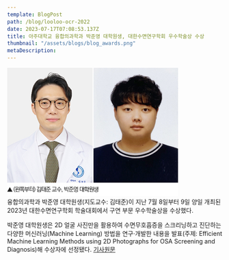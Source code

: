 ```yaml
---
template: BlogPost
path: /blog/looloo-ocr-2022
date: 2023-07-17T07:08:53.137Z
title: 아주대학교 융합의과학과 박준영 대학원생, 대한수면연구학회 우수학술상 수상
thumbnail: "/assets/blogs/blog_awards.png"
metaDescription:
---
```

![Pic](/static/assets/blogs/blog_1.jpg)</br>
융합의과학과 박준영 대학원생(지도교수: 김태준)이 지난 7월 8일부터 9일 양일 개최된 2023년 대한수면연구학회 학술대회에서 구연 부문 우수학술상을 수상했다.

박준영 대학원생은 2D 얼굴 사진만을 활용하여 수면무호흡증을 스크리닝하고 진단하는 다양한 머신러닝(Machine Learning) 방법을 연구·개발한 내용을 발표(주제: Efficient Machine Learning Methods using 2D Photographs for OSA Screening and Diagnosis)해 수상자에 선정됐다.
[기사원문](https://www.ajoumc.or.kr/board/commBoardMDNewsView.do?no=66435)

